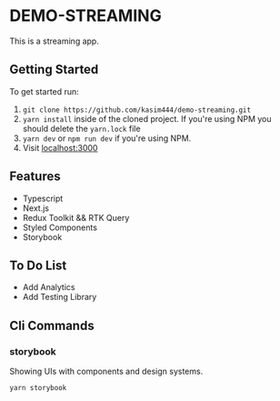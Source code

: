 # DEMO-STREAMING

This is a streaming app.

## Getting Started

To get started run:

1. `git clone https://github.com/kasim444/demo-streaming.git`
2. `yarn install` inside of the cloned project. If you're using NPM you should delete the `yarn.lock` file
3. `yarn dev` or `npm run dev` if you're using NPM.
4. Visit [localhost:3000](http://localhost:3000/)

## Features

- Typescript
- Next.js
- Redux Toolkit && RTK Query
- Styled Components
- Storybook

## To Do List

- Add Analytics
- Add Testing Library

## Cli Commands

### storybook

Showing UIs with components and design systems.

`yarn storybook`
